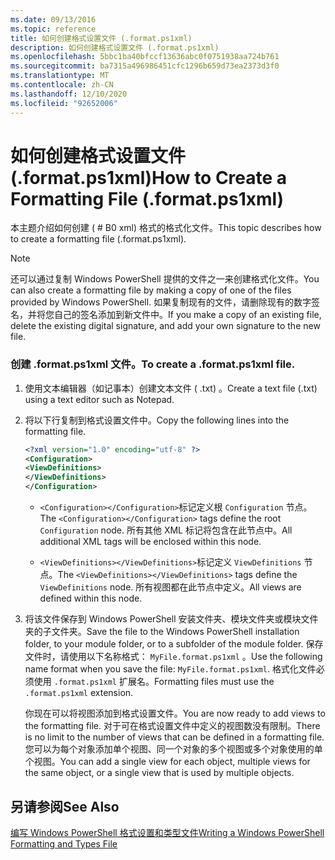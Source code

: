 ```yaml
---
ms.date: 09/13/2016
ms.topic: reference
title: 如何创建格式设置文件 (.format.ps1xml)
description: 如何创建格式设置文件 (.format.ps1xml)
ms.openlocfilehash: 5bbc1ba40bfccf13636abc0f0751938aa724b761
ms.sourcegitcommit: ba7315a496986451cfc1296b659d73ea2373d3f0
ms.translationtype: MT
ms.contentlocale: zh-CN
ms.lasthandoff: 12/10/2020
ms.locfileid: "92652006"
---
```

# <a name="how-to-create-a-formatting-file-formatps1xml"></a><span data-ttu-id="2df95-103">如何创建格式设置文件 (.format.ps1xml)</span><span class="sxs-lookup"><span data-stu-id="2df95-103">How to Create a Formatting File (.format.ps1xml)</span></span>

<span data-ttu-id="2df95-104">本主题介绍如何创建 ( # B0 xml) 格式的格式化文件。</span><span class="sxs-lookup"><span data-stu-id="2df95-104">This topic describes how to create a formatting file (.format.ps1xml).</span></span>

> [!NOTE]
> <span data-ttu-id="2df95-105">还可以通过复制 Windows PowerShell 提供的文件之一来创建格式化文件。</span><span class="sxs-lookup"><span data-stu-id="2df95-105">You can also create a formatting file by making a copy of one of the files provided by Windows PowerShell.</span></span> <span data-ttu-id="2df95-106">如果复制现有的文件，请删除现有的数字签名，并将您自己的签名添加到新文件中。</span><span class="sxs-lookup"><span data-stu-id="2df95-106">If you make a copy of an existing file, delete the existing digital signature, and add your own signature to the new file.</span></span>

### <a name="to-create-a-formatps1xml-file"></a><span data-ttu-id="2df95-107">创建 .format.ps1xml 文件。</span><span class="sxs-lookup"><span data-stu-id="2df95-107">To create a .format.ps1xml file.</span></span>

1. <span data-ttu-id="2df95-108">使用文本编辑器（如记事本）创建文本文件 ( .txt) 。</span><span class="sxs-lookup"><span data-stu-id="2df95-108">Create a text file (.txt) using a text editor such as Notepad.</span></span>

2. <span data-ttu-id="2df95-109">将以下行复制到格式设置文件中。</span><span class="sxs-lookup"><span data-stu-id="2df95-109">Copy the following lines into the formatting file.</span></span>

   ```xml
   <?xml version="1.0" encoding="utf-8" ?>
   <Configuration>
   <ViewDefinitions>
   </ViewDefinitions>
   </Configuration>
   ```

   - <span data-ttu-id="2df95-110">`<Configuration></Configuration>`标记定义根 `Configuration` 节点。</span><span class="sxs-lookup"><span data-stu-id="2df95-110">The `<Configuration></Configuration>` tags define the root `Configuration` node.</span></span> <span data-ttu-id="2df95-111">所有其他 XML 标记将包含在此节点中。</span><span class="sxs-lookup"><span data-stu-id="2df95-111">All additional XML tags will be enclosed within this node.</span></span>

   - <span data-ttu-id="2df95-112">`<ViewDefinitions></ViewDefinitions>`标记定义 `ViewDefinitions` 节点。</span><span class="sxs-lookup"><span data-stu-id="2df95-112">The `<ViewDefinitions></ViewDefinitions>` tags define the `ViewDefinitions` node.</span></span> <span data-ttu-id="2df95-113">所有视图都在此节点中定义。</span><span class="sxs-lookup"><span data-stu-id="2df95-113">All views are defined within this node.</span></span>

3. <span data-ttu-id="2df95-114">将该文件保存到 Windows PowerShell 安装文件夹、模块文件夹或模块文件夹的子文件夹。</span><span class="sxs-lookup"><span data-stu-id="2df95-114">Save the file to the Windows PowerShell installation folder, to your module folder, or to a subfolder of the module folder.</span></span> <span data-ttu-id="2df95-115">保存文件时，请使用以下名称格式：  `MyFile.format.ps1xml` 。</span><span class="sxs-lookup"><span data-stu-id="2df95-115">Use the following name format when you save the file:  `MyFile.format.ps1xml`.</span></span> <span data-ttu-id="2df95-116">格式化文件必须使用 `.format.ps1xml` 扩展名。</span><span class="sxs-lookup"><span data-stu-id="2df95-116">Formatting files must use the `.format.ps1xml` extension.</span></span>

   <span data-ttu-id="2df95-117">你现在可以将视图添加到格式设置文件。</span><span class="sxs-lookup"><span data-stu-id="2df95-117">You are now ready to add views to the formatting file.</span></span> <span data-ttu-id="2df95-118">对于可在格式设置文件中定义的视图数没有限制。</span><span class="sxs-lookup"><span data-stu-id="2df95-118">There is no limit to the number of views that can be defined in a formatting file.</span></span> <span data-ttu-id="2df95-119">您可以为每个对象添加单个视图、同一个对象的多个视图或多个对象使用的单个视图。</span><span class="sxs-lookup"><span data-stu-id="2df95-119">You can add a single view for each object, multiple views for the same object, or a single view that is used by multiple objects.</span></span>

## <a name="see-also"></a><span data-ttu-id="2df95-120">另请参阅</span><span class="sxs-lookup"><span data-stu-id="2df95-120">See Also</span></span>

[<span data-ttu-id="2df95-121">编写 Windows PowerShell 格式设置和类型文件</span><span class="sxs-lookup"><span data-stu-id="2df95-121">Writing a Windows PowerShell Formatting and Types File</span></span>](./writing-a-powershell-formatting-file.md)

